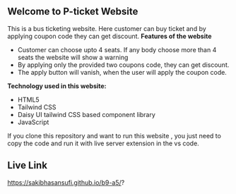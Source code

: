 ## Welcome to P-ticket Website
This is a bus ticketing website. Here customer can buy ticket and by applying coupon code they can get discount.
**Features of the website**
- Customer can choose upto 4 seats. If any body choose more than 4 seats the website will show a warning
- By applying only the provided two coupons code, they can get discount.
- The apply button will vanish, when the user will apply the coupon code.

**Technology used in this website:**

- HTML5
- Tailwind CSS
- Daisy UI tailwind CSS based component library
- JavaScript

 If you clone this repository and want to run this website , you just need to copy the code and run it with live server extension in the vs code.

## Live Link
https://sakibhasansufi.github.io/b9-a5/?
